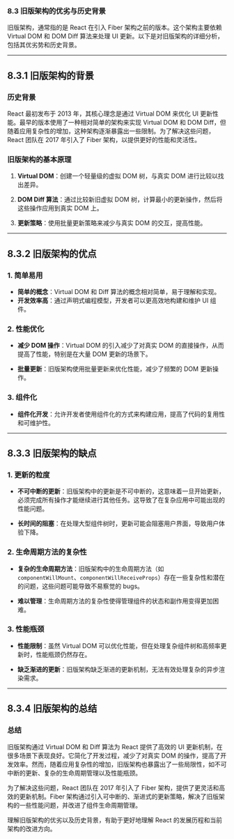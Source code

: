### 8.3 旧版架构的优劣与历史背景

旧版架构，通常指的是 React 在引入 Fiber 架构之前的版本。这个架构主要依赖 Virtual DOM 和 DOM Diff 算法来处理 UI 更新。以下是对旧版架构的详细分析，包括其优劣势和历史背景。

---

## 8.3.1 旧版架构的背景

### **历史背景**

React 最初发布于 2013 年，其核心理念是通过 Virtual DOM 来优化 UI 更新性能。最早的版本使用了一种相对简单的架构来实现 Virtual DOM 和 DOM Diff，但随着应用复杂性的增加，这种架构逐渐暴露出一些限制。为了解决这些问题，React 团队在 2017 年引入了 Fiber 架构，以提供更好的性能和灵活性。

### **旧版架构的基本原理**

1. **Virtual DOM**：创建一个轻量级的虚拟 DOM 树，与真实 DOM 进行比较以找出差异。

2. **DOM Diff 算法**：通过比较新旧虚拟 DOM 树，计算最小的更新操作，然后将这些操作应用到真实 DOM 上。

3. **更新策略**：使用批量更新策略来减少与真实 DOM 的交互，提高性能。

---

## 8.3.2 旧版架构的优点

### **1. 简单易用**

- **简单的概念**：Virtual DOM 和 Diff 算法的概念相对简单，易于理解和实现。
- **开发效率高**：通过声明式编程模型，开发者可以更高效地构建和维护 UI 组件。

### **2. 性能优化**

- **减少 DOM 操作**：Virtual DOM 的引入减少了对真实 DOM 的直接操作，从而提高了性能，特别是在大量 DOM 更新的场景下。

- **批量更新**：旧版架构使用批量更新来优化性能，减少了频繁的 DOM 更新操作。

### **3. 组件化**

- **组件化开发**：允许开发者使用组件化的方式来构建应用，提高了代码的复用性和可维护性。

---

## 8.3.3 旧版架构的缺点

### **1. 更新的粒度**

- **不可中断的更新**：旧版架构中的更新是不可中断的，这意味着一旦开始更新，必须完成所有操作才能继续进行其他任务。这导致了在复杂应用中可能出现的性能问题。

- **长时间的阻塞**：在处理大型组件树时，更新可能会阻塞用户界面，导致用户体验下降。

### **2. 生命周期方法的复杂性**

- **复杂的生命周期方法**：旧版架构中的生命周期方法（如 `componentWillMount`、`componentWillReceiveProps`）存在一些复杂性和潜在的问题，这些问题可能导致不易察觉的 bugs。

- **难以管理**：生命周期方法的复杂性使得管理组件的状态和副作用变得更加困难。

### **3. 性能瓶颈**

- **性能限制**：虽然 Virtual DOM 可以优化性能，但在处理复杂组件树和高频率更新时，性能瓶颈仍然存在。

- **缺乏渐进的更新**：旧版架构缺乏渐进的更新机制，无法有效处理复杂的异步渲染需求。

---

## 8.3.4 旧版架构的总结

### **总结**

旧版架构通过 Virtual DOM 和 Diff 算法为 React 提供了高效的 UI 更新机制，在很多场景下表现良好。它简化了开发过程，减少了对真实 DOM 的操作，提高了开发效率。然而，随着应用复杂性的增加，旧版架构也暴露出了一些局限性，如不可中断的更新、复杂的生命周期管理以及性能瓶颈。

为了解决这些问题，React 团队在 2017 年引入了 Fiber 架构，提供了更灵活和高效的更新机制。Fiber 架构通过引入可中断的、渐进式的更新策略，解决了旧版架构的一些性能问题，并改进了组件生命周期管理。

理解旧版架构的优劣以及历史背景，有助于更好地理解 React 的发展历程和当前架构的改进方向。